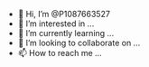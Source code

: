 - 👋 Hi, I’m @P1087663527
- 👀 I’m interested in ...
- 🌱 I’m currently learning ...
- 💞️ I’m looking to collaborate on ...
- 📫 How to reach me ...

<!---
P1087663527/P1087663527 is a ✨ special ✨ repository because its `README.md` (this file) appears on your GitHub profile.
Вы можете нажать на ссылку предварительного просмотра, чтобы ознакомиться с вашими изменениямик.
--->
